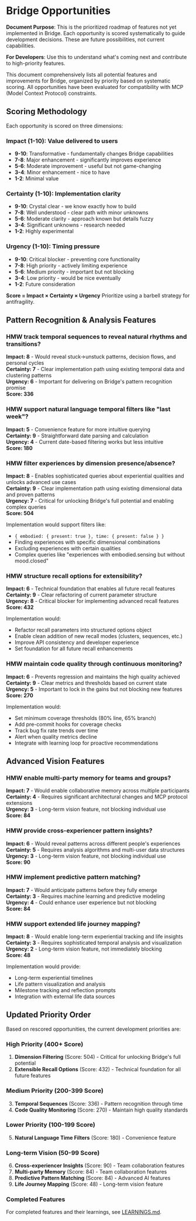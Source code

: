 # Bridge Opportunities

**Document Purpose**: This is the prioritized roadmap of features not yet implemented in Bridge. Each opportunity is
scored systematically to guide development decisions. These are future possibilities, not current capabilities.

**For Developers**: Use this to understand what's coming next and contribute to high-priority features.

This document comprehensively lists all potential features and improvements for Bridge, organized by priority based on
systematic scoring. All opportunities have been evaluated for compatibility with MCP (Model Context Protocol)
constraints.

## Scoring Methodology

Each opportunity is scored on three dimensions:

### Impact (1-10): Value delivered to users

- **9-10**: Transformative - fundamentally changes Bridge capabilities
- **7-8**: Major enhancement - significantly improves experience
- **5-6**: Moderate improvement - useful but not game-changing
- **3-4**: Minor enhancement - nice to have
- **1-2**: Minimal value

### Certainty (1-10): Implementation clarity

- **9-10**: Crystal clear - we know exactly how to build
- **7-8**: Well understood - clear path with minor unknowns
- **5-6**: Moderate clarity - approach known but details fuzzy
- **3-4**: Significant unknowns - research needed
- **1-2**: Highly experimental

### Urgency (1-10): Timing pressure

- **9-10**: Critical blocker - preventing core functionality
- **7-8**: High priority - actively limiting experience
- **5-6**: Medium priority - important but not blocking
- **3-4**: Low priority - would be nice eventually
- **1-2**: Future consideration

**Score = Impact × Certainty × Urgency**
Prioritize using a barbell strategy for antifragility.

## Pattern Recognition & Analysis Features

### HMW track temporal sequences to reveal natural rhythms and transitions?

**Impact: 8** - Would reveal stuck→unstuck patterns, decision flows, and personal cycles  
**Certainty: 7** - Clear implementation path using existing temporal data and clustering patterns  
**Urgency: 6** - Important for delivering on Bridge's pattern recognition promise  
**Score: 336**




### HMW support natural language temporal filters like "last week"?

**Impact: 5** - Convenience feature for more intuitive querying  
**Certainty: 9** - Straightforward date parsing and calculation  
**Urgency: 4** - Current date-based filtering works but less intuitive  
**Score: 180**



### HMW filter experiences by dimension presence/absence?

**Impact: 8** - Enables sophisticated queries about experiential qualities and unlocks advanced use cases  
**Certainty: 9** - Clear implementation path using existing dimensional data and proven patterns  
**Urgency: 7** - Critical for unlocking Bridge's full potential and enabling complex queries  
**Score: 504**

Implementation would support filters like:

- `{ embodied: { present: true }, time: { present: false } }`
- Finding experiences with specific dimensional combinations
- Excluding experiences with certain qualities
- Complex queries like "experiences with embodied.sensing but without mood.closed"

### HMW structure recall options for extensibility?

**Impact: 6** - Technical foundation that enables all future recall features  
**Certainty: 9** - Clear refactoring of current parameter structure  
**Urgency: 8** - Critical blocker for implementing advanced recall features  
**Score: 432**

Implementation would:

- Refactor recall parameters into structured options object
- Enable clean addition of new recall modes (clusters, sequences, etc.)
- Improve API consistency and developer experience
- Set foundation for all future recall enhancements

### HMW maintain code quality through continuous monitoring?

**Impact: 6** - Prevents regression and maintains the high quality achieved  
**Certainty: 9** - Clear metrics and thresholds based on current state  
**Urgency: 5** - Important to lock in the gains but not blocking new features  
**Score: 270**

Implementation would:

- Set minimum coverage thresholds (80% line, 65% branch)
- Add pre-commit hooks for coverage checks
- Track bug fix rate trends over time
- Alert when quality metrics decline
- Integrate with learning loop for proactive recommendations

## Advanced Vision Features

### HMW enable multi-party memory for teams and groups?

**Impact: 7** - Would enable collaborative memory across multiple participants  
**Certainty: 4** - Requires significant architectural changes and MCP protocol extensions  
**Urgency: 3** - Long-term vision feature, not blocking individual use  
**Score: 84**



### HMW provide cross-experiencer pattern insights?

**Impact: 6** - Would reveal patterns across different people's experiences  
**Certainty: 5** - Requires analysis algorithms and multi-user data structures  
**Urgency: 3** - Long-term vision feature, not blocking individual use  
**Score: 90**



### HMW implement predictive pattern matching?

**Impact: 7** - Would anticipate patterns before they fully emerge  
**Certainty: 3** - Requires machine learning and predictive modeling  
**Urgency: 4** - Could enhance user experience but not blocking  
**Score: 84**



### HMW support extended life journey mapping?

**Impact: 8** - Would enable long-term experiential tracking and life insights  
**Certainty: 3** - Requires sophisticated temporal analysis and visualization  
**Urgency: 2** - Long-term vision feature, not immediately blocking  
**Score: 48**

Implementation would provide:

- Long-term experiential timelines
- Life pattern visualization and analysis
- Milestone tracking and reflection prompts
- Integration with external life data sources

## Updated Priority Order

Based on rescored opportunities, the current development priorities are:

### High Priority (400+ Score)
1. **Dimension Filtering** (Score: 504) - Critical for unlocking Bridge's full potential
2. **Extensible Recall Options** (Score: 432) - Technical foundation for all future features

### Medium Priority (200-399 Score)  
3. **Temporal Sequences** (Score: 336) - Pattern recognition through time
4. **Code Quality Monitoring** (Score: 270) - Maintain high quality standards

### Lower Priority (100-199 Score)
5. **Natural Language Time Filters** (Score: 180) - Convenience feature

### Long-term Vision (50-99 Score)
6. **Cross-experiencer Insights** (Score: 90) - Team collaboration features
7. **Multi-party Memory** (Score: 84) - Team collaboration features  
8. **Predictive Pattern Matching** (Score: 84) - Advanced AI features
9. **Life Journey Mapping** (Score: 48) - Long-term vision feature

### Completed Features
For completed features and their learnings, see [LEARNINGS.md](./LEARNINGS.md).
